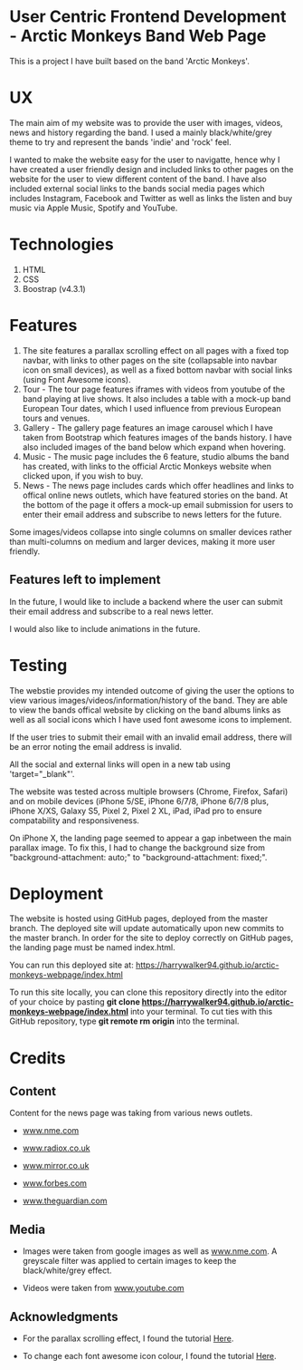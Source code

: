 # User Centric Frontend Development - Arctic Monkeys Band Web Page

This is a project I have built based on the band 'Arctic Monkeys'.

# UX

The main aim of my website was to provide the user with images, videos, news and history regarding the band. I used a mainly black/white/grey theme to try and represent the bands 'indie' and 'rock' feel.

I wanted to make the website easy for the user to navigatte, hence why I have created a user friendly design and included links to other pages on the website for the user to view different content of the band. I have also included external social links to the bands social media pages which includes Instagram, Facebook and Twitter as well as links the listen and buy music via Apple Music, Spotify and YouTube.

# Technologies
1. HTML
2. CSS
3. Boostrap (v4.3.1)

# Features
1. The site features a parallax scrolling effect on all pages with a fixed top navbar, with links to other pages on the site (collapsable into navbar icon on small devices), as well as a fixed bottom navbar with social links (using Font Awesome icons).
2. Tour - The tour page features iframes with videos from youtube of the band playing at live shows. It also includes a table with a mock-up band European Tour dates, which I used influence from previous European tours and venues.
3. Gallery - The gallery page features an image carousel which I have taken from Bootstrap which features images of the bands history. I have also included images of the band below which expand when hovering.
4. Music - The music page includes the 6 feature, studio albums the band has created, with links to the official Arctic Monkeys website when clicked upon, if you wish to buy.
5. News - The news page includes cards which offer headlines and links to offical online news outlets, which have featured stories on the band. At the bottom of the page it offers a mock-up email submission for users to enter their email address and subscribe to news letters for the future.

Some images/videos collapse into single columns on smaller devices rather than multi-columns on medium and larger devices, making it more user friendly.

## Features left to implement
In the future, I would like to include a backend where the user can submit their email address and subscribe to a real news letter.

I would also like to include animations in the future.

# Testing 
The webstie provides my intended outcome of giving the user the options to view various images/videos/information/history of the band. They are able to view the bands offical website by clicking on the band albums links as well as all social icons which I have used font awesome icons to implement. 

If the user tries to submit their email with an invalid email address, there will be an error noting the email address is invalid.

All the social and external links will open in a new tab using 'target="_blank"'.

The website was tested across multiple browsers (Chrome, Firefox, Safari) and on mobile devices (iPhone 5/SE, iPhone 6/7/8, iPhone 6/7/8 plus, iPhone X/XS, Galaxy S5, Pixel 2, Pixel 2 XL, iPad, iPad pro to ensure compatability and responsiveness. 

On iPhone X, the landing page seemed to appear a gap inbetween the main parallax image. To fix this, I had to change the background size from "background-attachment: auto;" to "background-attachment: fixed;".

# Deployment
The website is hosted using GitHub pages, deployed from the master branch. The deployed site will update automatically upon new commits to the master branch. In order for the site to deploy correctly on GitHub pages, the landing page must be named index.html.

You can run this deployed site at: https://harrywalker94.github.io/arctic-monkeys-webpage/index.html

To run  this site locally, you can clone this repository directly into the editor of your choice by pasting __git clone https://harrywalker94.github.io/arctic-monkeys-webpage/index.html__ into your terminal. To cut ties with this GitHub repository, type __git remote rm origin__ into the terminal.

#  Credits

## Content
Content for the news page was taking from various news outlets.

- www.nme.com

- www.radiox.co.uk

- www.mirror.co.uk

- www.forbes.com

- www.theguardian.com

## Media
- Images were taken from google images as well as www.nme.com. A greyscale filter was applied to certain images to keep the black/white/grey effect.

- Videos were taken from www.youtube.com

## Acknowledgments
- For the parallax scrolling effect, I found the tutorial [Here](https://www.w3schools.com/howto/howto_css_parallax.asp).

- To change each font awesome icon colour, I found the tutorial [Here](https://www.w3schools.com/cssref/sel_nth-child.asp).




